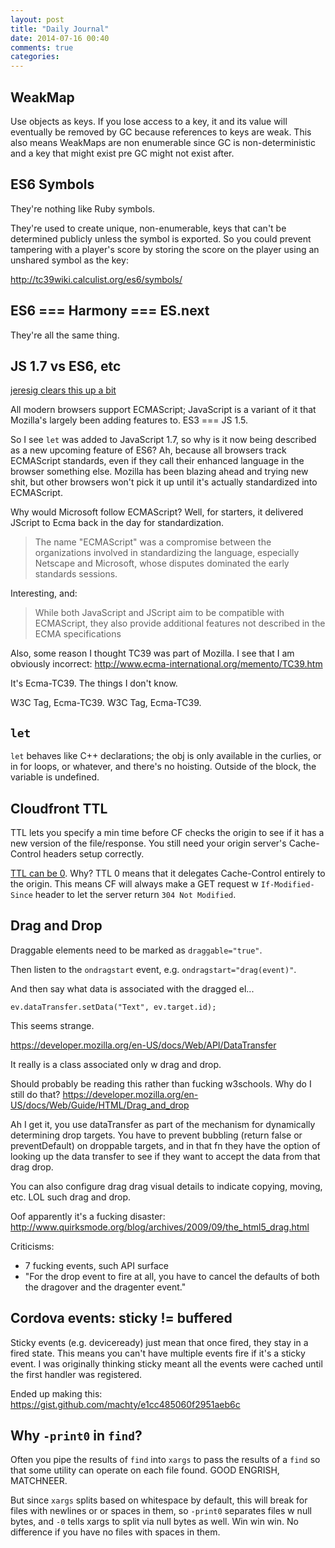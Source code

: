 ```yaml
---
layout: post
title: "Daily Journal"
date: 2014-07-16 00:40
comments: true
categories: 
---
```


## WeakMap

Use objects as keys. If you lose access to a key, it and its value will
eventually be removed by GC because references to keys are weak. This
also means WeakMaps are non enumerable since GC is non-deterministic and
a key that might exist pre GC might not exist after.

## ES6 Symbols

They're nothing like Ruby symbols.

They're used to create unique, non-enumerable, keys that can't be
determined publicly unless the symbol is exported. So you could prevent
tampering with a player's score by storing the score on the player using
an unshared symbol as the key:

http://tc39wiki.calculist.org/es6/symbols/

## ES6 === Harmony === ES.next

They're all the same thing.

## JS 1.7 vs ES6, etc

[jeresig clears this up a bit](http://ejohn.org/blog/versions-of-javascript/)

All modern browsers support ECMAScript; JavaScript is a variant of it
that Mozilla's largely been adding features to. ES3 === JS 1.5.

So I see `let` was added to JavaScript 1.7, so why is it now being
described as a new upcoming feature of ES6? Ah, because all browsers
track ECMAScript standards, even if they call their enhanced language in
the browser something else. Mozilla has been blazing ahead and trying
new shit, but other browsers won't pick it up until it's actually
standardized into ECMAScript.

Why would Microsoft follow ECMAScript? Well, for starters, it delivered
JScript to Ecma back in the day for standardization.

> The name "ECMAScript" was a compromise between the organizations involved in standardizing the language, especially Netscape and Microsoft, whose disputes dominated the early standards sessions.

Interesting, and:

> While both JavaScript and JScript aim to be compatible with ECMAScript, they also provide additional features not described in the ECMA specifications

Also, some reason I thought TC39 was part of Mozilla. I see that I am
obviously incorrect: http://www.ecma-international.org/memento/TC39.htm

It's Ecma-TC39. The things I don't know.

W3C Tag, Ecma-TC39. W3C Tag, Ecma-TC39.

## `let`

`let` behaves like C++ declarations; the obj is only available in the
curlies, or in for loops, or whatever, and there's no hoisting. Outside
of the block, the variable is undefined.

## Cloudfront TTL

TTL lets you specify a min time before CF checks the origin to see if it
has a new version of the file/response. You still need your origin
server's Cache-Control headers setup correctly. 

[TTL can be 0](http://stackoverflow.com/questions/10621099/what-is-a-ttl-0-in-cloudfront-useful-for).
Why? TTL 0 means that it delegates Cache-Control entirely to the origin.
This means CF will always make a GET request w `If-Modified-Since`
header to let the server return `304 Not Modified`. 

## Drag and Drop

Draggable elements need to be marked as `draggable="true"`.

Then listen to the `ondragstart` event, e.g.
`ondragstart="drag(event)"`.

And then say what data is associated with the dragged el...

    ev.dataTransfer.setData("Text", ev.target.id);

This seems strange.

https://developer.mozilla.org/en-US/docs/Web/API/DataTransfer

It really is a class associated only w drag and drop.

Should probably be reading this rather than fucking w3schools. Why do I
still do that?
https://developer.mozilla.org/en-US/docs/Web/Guide/HTML/Drag_and_drop

Ah I get it, you use dataTransfer as part of the mechanism for
dynamically determining drop targets. You have to prevent bubbling
(return false or preventDefault) on droppable targets, and in that fn
they have the option of looking up the data transfer to see if they want
to accept the data from that drag drop.

You can also configure drag drag visual details to indicate copying,
moving, etc. LOL such drag and drop. 

Oof apparently it's a fucking disaster: http://www.quirksmode.org/blog/archives/2009/09/the_html5_drag.html

Criticisms:

- 7 fucking events, such API surface
- "For the drop event to fire at all, you have to cancel the defaults of both the dragover and the dragenter event."

## Cordova events: sticky != buffered

Sticky events (e.g. deviceready) just mean that once fired, they stay in
a fired state. This means you can't have multiple events fire if it's a
sticky event. I was originally thinking sticky meant all the events were
cached until the first handler was registered.

Ended up making this: https://gist.github.com/machty/e1cc485060f2951aeb6c

## Why `-print0` in `find`? 

Often you pipe the results of `find` into `xargs` to pass the results of
a `find` so that some utility can operate on each file found. GOOD
ENGRISH, MATCHNEER.

But since `xargs` splits based on whitespace by default, this will break
for files with newlines or or spaces in them, so `-print0` separates
files w null bytes, and `-0` tells xargs to split via null bytes as
well. Win win win. No difference if you have no files with spaces in
them.






